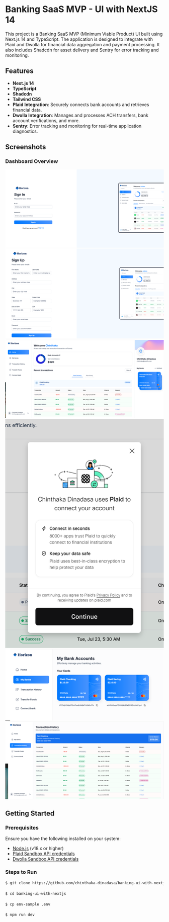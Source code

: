 # Banking SaaS MVP - UI with NextJS 14

This project is a Banking SaaS MVP (Minimum Viable Product) UI built using Next.js 14 and TypeScript. The application is designed to integrate with Plaid and Dwolla for financial data aggregation and payment processing. It also includes Shadcdn for asset delivery and Sentry for error tracking and monitoring.

## Features

- **Next.js 14**
- **TypeScript**
- **Shadcdn**
- **Tailwind CSS**
- **Plaid Integration**: Securely connects bank accounts and retrieves financial data.
- **Dwolla Integration**: Manages and processes ACH transfers, bank account verifications, and more.
- **Sentry**: Error tracking and monitoring for real-time application diagnostics.

## Screenshots

### Dashboard Overview
![Sign In](screenshots/Screenshot%202024-08-18%20at%2015.10.10.png)
![Sign Up](screenshots/Screenshot%202024-08-18%20at%2015.16.02.png)
![Dashboard](screenshots/Screenshot%202024-08-18%20at%2015.11.38.png)
![Connect Bank Accounts with Plaid](screenshots/Screenshot%202024-08-18%20at%2015.11.54.png)
![My Bank Accounts](screenshots/Screenshot%202024-08-18%20at%2015.12.33.png)
![Transaction History](screenshots/Screenshot%202024-08-18%20at%2015.12.53.png)

## Getting Started

### Prerequisites

Ensure you have the following installed on your system:

- [Node.js](https://nodejs.org/) (v18.x or higher)
- [Plaid Sandbox API credentials](https://plaid.com/docs/quickstart/)
- [Dwolla Sandbox API credentials](https://developers.dwolla.com/guides/)

### Steps to Run

```bash
$ git clone https://github.com/chinthaka-dinadasa/banking-ui-with-nextjs.git

$ cd banking-ui-with-nextjs

$ cp env-sample .env

$ npm run dev
```
